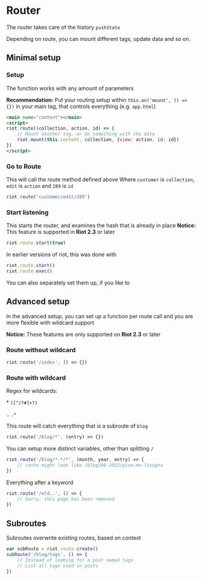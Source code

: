 # Router

The router takes care of the history `pushState`

Depending on route, you can mount different tags, update data and so on.

## Minimal setup

### Setup

The function works with any amount of parameters

**Recommendation:** Put your routing setup within `this.on('mount', () => {})` in your main tag, that controls everything (e.g. `app.html`)

```html
<main name="content"></main>
<script>
riot.route((collection, action, id) => {
    // Mount another tag, or do something with the data
    riot.mount(this.content, collection, {view: action, id: id})
})
</script>
```

### Go to Route

This will call the route method defined above
Where `customer` is `collection`, `edit` is `action` and `289` is `id`

```js
riot.route('customer/edit/289')
```

### Start listening

This starts the router, and examines the hash that is already in place
**Notice:** This feature is supported in **Riot 2.3** or later

```js
riot.route.start(true)
```

In earlier versions of riot, this was done with

```js
riot.route.start()
riot.route.exec()
```

You can also separately set them up, if you like to

## Advanced setup

In the advanced setup, you can set up a function per route call and you are more flexible with wildcard support

**Notice:** These features are only supported on **Riot 2.3** or later

### Route without wildcard

```js
riot.route('/index', () => {})
```

### Route with wildcard

Regex for wildcards:

\*  `([^/?#]+?)`

..  `.*`

This route will catch everything that is a subroute of `blog`

```js
riot.route('/blog/*', (entry) => {})
```

You can setup more distinct variables, other than splitting `/`

```js
riot.route('/blog/*-*/*', (month, year, entry) => {
    // route might look like /blog/06-2012/give-me-lasagna
})
```

Everything after a keyword

```js
riot.route('/old..', () => {
    // Sorry, this page has been removed
})
```

## Subroutes

Subroutes overwrite existing routes, based on context

```js
var subRoute = riot.route.create()
subRoute('/blog/tags', () => {
    // Instead of looking for a post named tags
    // List all tags used in posts
})
```

